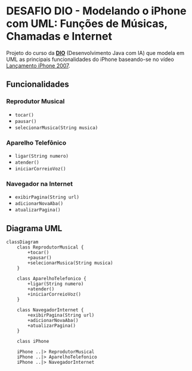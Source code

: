 # DESAFIO DIO - Modelando o iPhone com UML: Funções de Músicas, Chamadas e Internet

Projeto do curso da [**DIO**](https://web.dio.me/track/coding-future-gft-desenvolvimento-java-com-ia) (Desenvolvimento Java com IA) que modela em UML as principais funcionalidades do iPhone baseando-se no vídeo [Lançamento iPhone 2007](https://www.youtube.com/watch?v=9ou608QQRq8).

## Funcionalidades

### Reprodutor Musical
- `tocar()`
- `pausar()`
- `selecionarMusica(String musica)`

### Aparelho Telefônico
- `ligar(String numero)`
- `atender()`
- `iniciarCorreioVoz()`

### Navegador na Internet
- `exibirPagina(String url)`
- `adicionarNovaAba()`
- `atualizarPagina()`

## Diagrama UML

```mermaid
classDiagram
    class ReprodutorMusical {
        +tocar()
        +pausar()
        +selecionarMusica(String musica)
    }

    class AparelhoTelefonico {
        +ligar(String numero)
        +atender()
        +iniciarCorreioVoz()
    }

    class NavegadorInternet {
        +exibirPagina(String url)
        +adicionarNovaAba()
        +atualizarPagina()
    }

    class iPhone

    iPhone ..|> ReprodutorMusical
    iPhone ..|> AparelhoTelefonico
    iPhone ..|> NavegadorInternet
